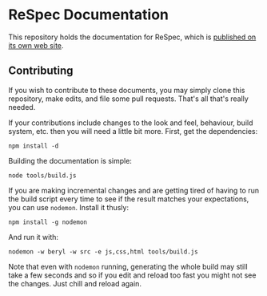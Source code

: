 
# ReSpec Documentation

This repository holds the documentation for ReSpec, which is
[published on its own web site](http://w3.org/respec/).

## Contributing

If you wish to contribute to these documents, you may simply clone this repository, make edits,
and file some pull requests. That's all that's really needed.

If your contributions include changes to the look and feel, behaviour, build system, etc. then you
will need a little bit more. First, get the dependencies:

    npm install -d

Building the documentation is simple:

    node tools/build.js

If you are making incremental changes and are getting tired of having to run the build script
every time to see if the result matches your expectations, you can use ```nodemon```. Install it
thusly:

    npm install -g nodemon

And run it with:

    nodemon -w beryl -w src -e js,css,html tools/build.js 

Note that even with ```nodemon``` running, generating the whole build may still take a few seconds
and so if you edit and reload too fast you might not see the changes. Just chill and reload again.
